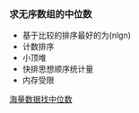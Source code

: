 ### 求无序数组的中位数
+ 基于比较的排序最好的为(nlgn)
+ 计数排序
+ 小顶堆
+ 快排思想顺序统计量
+ 内存受限

[海量数据找中位数](https://www.cnblogs.com/youxin/p/3281775.html)